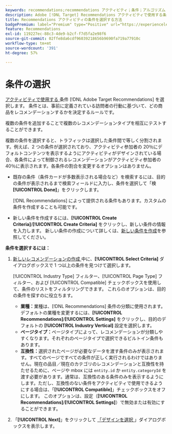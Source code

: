 ```yaml
---
keywords: recommendations;recommendations アクティビティ；条件；アルゴリズム
description: Adobe [!DNL Target] Recommendations アクティビティで使用する条件（推奨する製品やコンテンツを決定するルール）を選択する方法を説明します。
title: Recommendations アクティビティの条件を選択する方法
badgePremium: label="Premium" type="Positive" url="https://experienceleague.adobe.com/docs/target/using/introduction/intro.html?lang=ja#premium newtab=true" tooltip="Target Premium に含まれる機能を確認してください。"
feature: Recommendations
exl-id: 119227ec-88c3-4de9-b2cf-f7d5fa2e98f6
source-git-commit: 02ffe8da6cdf96039218656b9690fa719a77910c
workflow-type: tm+mt
source-wordcount: '391'
ht-degree: 57%

---
```


# 条件の選択

[ アクティビティで使用する ](/help/main/c-recommendations/c-algorithms/algorithms.md) 条件 [!DNL Adobe Target Recommendations] を選択します。 条件とは、事前に定義されている訪問者の行動に基づいて、どの商品をレコメンデーションするかを決定するルールです。

複数の条件を追加することで複数のレコメンデーションタイプを相互にテストすることができます。

複数の条件を選択すると、トラフィックは選択した条件間で等しく分割されます。例えば、2 つの条件が選択されており、アクティビティ参加者の 20％にデフォルトコンテンツを表示するようにアクティビティがデザインされている場合、各条件によって制御されるレコメンデーションがアクティビティ参加者の 40％に表示されます。各条件の割合を変更するオプションはありません。

* 既存の条件（条件カードが多数表示される場合など）を検索するには、目的の条件が表示されるまで検索フィールドに入力し、条件を選択して「検 **[!UICONTROL Done]**」をクリックします。

  [!DNL Recommendations] によって提供される条件もあります。カスタムの条件を作成することも可能です。

* 新しい条件を作成するには、**[!UICONTROL Create Criteria]**/**[!UICONTROL Create Criteria]** をクリックし、新しい条件の情報を入力します。 新しい条件の作成について詳しくは、[新しい条件を作成](/help/main/c-recommendations/c-algorithms/create-new-algorithm.md#task_8A9CB465F28D44899F69F38AD27352FE)を参照してください。

**条件を選択するには：**

1. [ 新しいレコメンデーションの作成 ](/help/main/c-recommendations/t-create-recs-activity/create-recs-activity.md#task_6874328773C64C44A73F0A130AD3F96F) 中に、**[!UICONTROL Select Criteria]** ダイアログボックスで 1 つ以上の条件を見つけて選択します。

   [!UICONTROL Industry Type] フィルター、[!UICONTROL Page Type] フィルター、および [!UICONTROL Compatible] チェックボックスを使用して、条件のリストをフィルタリングできます。 これらのオプションは、目的の条件を探すのに役立ちます。

   * **業種：**&#x200B;業種は、[!DNL Recommendations] 条件の分類に使用されます。デフォルトの業種を変更するには、**[!UICONTROL Recommendations]**/**[!UICONTROL Settings]** をクリックし、目的のデフォルトの **[!UICONTROL Industry Vertical]** 設定を選択します。
   * **ページタイプ：**&#x200B;ページタイプによって、レコメンデーションが分類しやすくなります。それぞれのページタイプで選択できるビルトイン条件もあります。
   * **互換性：**&#x200B;選択されたページが必要なデータを渡す条件のみが表示されます。すべてのページですべての条件が正しく実行されるわけではありません。現在の品目／現在のカテゴリのレコメンデーションと互換性を持たせるために、ページや mbox には `entity.id` か `entity.categoryId` を渡す必要があります。通常は、互換性のある条件のみを表示するようにします。ただし、互換性のない条件をアクティビティで使用できるようにする場合は、「**[!UICONTROL Compatible]**」チェックボックスをオフにします。 このオプションは、設定（**[!UICONTROL Recommendations]**/**[!UICONTROL Settings]**）で無効または有効にすることができます。

1. 「**[!UICONTROL Next]**」をクリックして [ 「デザインを選択 ](/help/main/c-recommendations/c-design-overview/design-overview.md)」ダイアログボックスを表示します。
